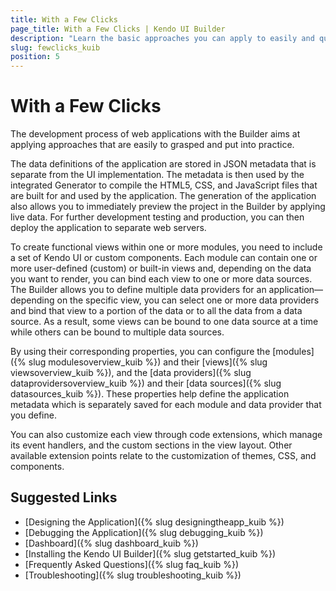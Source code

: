 ```yaml
---
title: With a Few Clicks
page_title: With a Few Clicks | Kendo UI Builder
description: "Learn the basic approaches you can apply to easily and quickly build your web application with the Kendo UI Builder."
slug: fewclicks_kuib
position: 5
---
```


# With a Few Clicks

The development process of web applications with the Builder aims at applying approaches that are easily to grasped and put into practice.

The data definitions of the application are stored in JSON metadata that is separate from the UI implementation. The metadata is then used by the integrated Generator to compile the HTML5, CSS, and JavaScript files that are built for and used by the application. The generation of the application also allows you to immediately preview the project in the Builder by applying live data. For further development testing and production, you can then deploy the application to separate web servers.

To create functional views within one or more modules, you need to include a set of Kendo UI or custom components. Each module can contain one or more user-defined (custom) or built-in views and, depending on the data you want to render, you can bind each view to one or more data sources. The Builder allows you to define multiple data providers for an application&mdash;depending on the specific view, you can select one or more data providers and bind that view to a portion of the data or to all the data from a data source. As a result, some views can be bound to one data source at a time while others can be bound to multiple data sources.

By using their corresponding properties, you can configure the [modules]({% slug modulesoverview_kuib %}) and their [views]({% slug viewsoverview_kuib %}), and the [data providers]({% slug dataprovidersoverview_kuib %}) and their [data sources]({% slug datasources_kuib %}). These properties help define the application metadata which is separately saved for each module and data provider that you define.

You can also customize each view through code extensions, which manage its event handlers, and the custom sections in the view layout. Other available extension points relate to the customization of themes, CSS, and components.

## Suggested Links

* [Designing the Application]({% slug designingtheapp_kuib %})
* [Debugging the Application]({% slug debugging_kuib %})
* [Dashboard]({% slug dashboard_kuib %})
* [Installing the Kendo UI Builder]({% slug getstarted_kuib %})
* [Frequently Asked Questions]({% slug faq_kuib %})
* [Troubleshooting]({% slug troubleshooting_kuib %})
